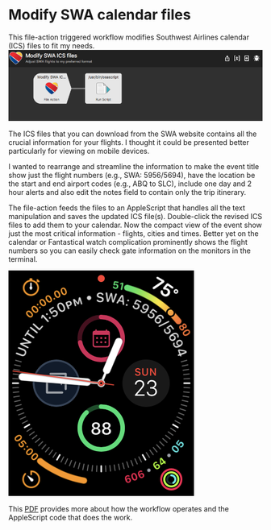 # Modify SWA calendar files
This file-action triggered workflow modifies Southwest Airlines calendar (ICS) files to fit my needs. 
![workflow](https://github.com/woodwerk/alfred_modifySWA/blob/master/modify%20SWA%20ICS.png)

The ICS files that you can download from the SWA website contains all the crucial information for your flights. I thought it could be presented better particularly for viewing on mobile devices.

I wanted to rearrange and streamline the information to make the event title show just the flight numbers (e.g., SWA: 5956/5694), have the location be the start and end airport codes (e.g., ABQ to SLC), include one day and 2 hour alerts and also edit the notes field to contain only the trip itinerary.

The file-action feeds the files to an AppleScript that handles all the text manipulation and saves the updated ICS file(s). Double-click the revised ICS files to add them to your calendar. Now the compact view of the event show just the most critical information - flights, cities and times. Better yet on the calendar or Fantastical watch complication prominently shows the flight numbers so you can easily check gate information on the monitors in the terminal.

![watch](https://github.com/woodwerk/alfred_modifySWA/blob/master/watch.PNG)

This [PDF](https://github.com/woodwerk/alfred_modifySWA/blob/master/Modify%20SWA%20ICS%20files.pdf) provides more about how the workflow operates and the AppleScript code that does the work.
